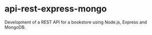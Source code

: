 # api-rest-express-mongo
Development of a REST API for a bookstore using Node.js, Express and MongoDB.
